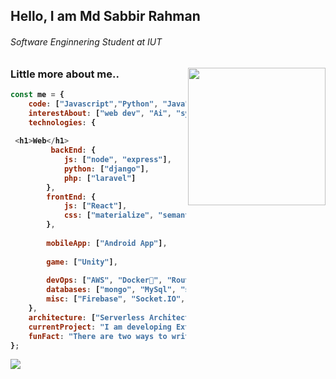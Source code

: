 <h2>Hello, I am <b>Md Sabbir Rahman<b></h2>
 <h6>Software Enginnering Student at IUT</h6>
<img align='right' src="https://media1.tenor.com/images/9fb771fb621c29b0a2eae945b5ceeeb3/tenor.gif?itemid=19019116" width="220">

 
### Little more about me..
```javascript
const me = {
    code: ["Javascript","Python", "Java", "C++","C#","Typescript","Php","Go"],
    interestAbout: ["web dev", "Ai", "system design & architecture", "devops", "mlops", "teaching"],
    technologies: {
 
 <h1>Web</h1>
         backEnd: {
            js: ["node", "express"],
            python: ["django"],
            php: ["laravel"]
        },
        frontEnd: {
            js: ["React"],
            css: ["materialize", "semantic", "bootstrap"]
        },
        
        mobileApp: ["Android App"],
         
        game: ["Unity"],
         
        devOps: ["AWS", "Docker🐳", "Route53", "Nginx"],
        databases: ["mongo", "MySql", "sqlite"],
        misc: ["Firebase", "Socket.IO", "selenium", "open-cv", "php", "SuiteApp"]
    },
    architecture: ["Serverless Architecture", "Progressive web applications", "Single page applications"],
    currentProject: "I am developing Extension for NetSuite using SuiteScript2.0",
    funFact: "There are two ways to write error-free programs; only the third one works"
};
```

<img src="https://github-readme-stats.vercel.app/api?username=Sabbir-Rahman&count_private=true"/>
